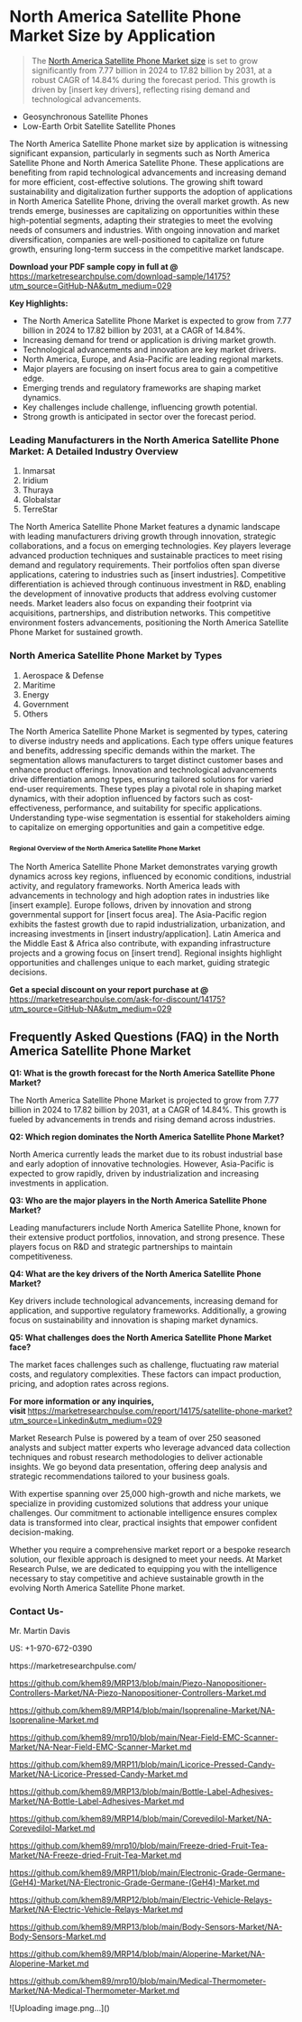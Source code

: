 <h1>North America Satellite Phone Market&nbsp;Size by Application</h1><blockquote><p>The <a href="https://marketresearchpulse.com/download-sample/14175?utm_source=GitHub-NA&amp;utm_medium=029">North America Satellite Phone Market size</a> is set to grow significantly from 7.77 billion in 2024 to 17.82 billion by 2031, at a robust CAGR of 14.84% during the forecast period. This growth is driven by [insert key drivers], reflecting rising demand and technological advancements.</p></blockquote><ul><li>Geosynchronous Satellite Phones<li> Low-Earth Orbit Satellite Satellite Phones</li></ul><p>The North America Satellite Phone market size by application is witnessing significant expansion, particularly in segments such as North America Satellite Phone and North America Satellite Phone. These applications are benefiting from rapid technological advancements and increasing demand for more efficient, cost-effective solutions. The growing shift toward sustainability and digitalization further supports the adoption of applications in North America Satellite Phone, driving the overall market growth. As new trends emerge, businesses are capitalizing on opportunities within these high-potential segments, adapting their strategies to meet the evolving needs of consumers and industries. With ongoing innovation and market diversification, companies are well-positioned to capitalize on future growth, ensuring long-term success in the competitive market landscape.</p><p><strong>Download your PDF sample copy in full at @ </strong><a href="https://marketresearchpulse.com/download-sample/14175?utm_source=GitHub-NA&amp;utm_medium=029">https://marketresearchpulse.com/download-sample/14175?utm_source=GitHub-NA&amp;utm_medium=029</a></p><p><strong>Key Highlights: </strong></p><ul><li>The North America Satellite Phone Market is expected to grow from 7.77 billion in 2024 to 17.82 billion by 2031, at a CAGR of 14.84%.</li><li>Increasing demand for trend or application is driving market growth.</li><li>Technological advancements and innovation are key market drivers.</li><li>North America, Europe, and Asia-Pacific are leading regional markets.</li><li>Major players are focusing on insert focus area to gain a competitive edge.</li><li>Emerging trends and regulatory frameworks are shaping market dynamics.</li><li>Key challenges include challenge, influencing growth potential.</li><li>Strong growth is anticipated in sector over the forecast period.</li></ul><h3>Leading Manufacturers in the North America Satellite Phone Market: A Detailed Industry Overview</h3><ol><li>Inmarsat</li><li>Iridium</li><li>Thuraya</li><li>Globalstar</li><li>TerreStar</li></ol><div class="flex max-w-full flex-col flex-grow"><div class="min-h-8 text-message flex w-full flex-col items-end gap-2 whitespace-normal break-words [.text-message+&amp;]:mt-5" dir="auto" data-message-author-role="assistant" data-message-id="fd8432e4-4910-450d-b182-61b7bfb0a01f" data-message-model-slug="gpt-4o"><div class="flex w-full flex-col gap-1 empty:hidden first:pt-[3px]"><div class="markdown prose w-full break-words dark:prose-invert light"><p>The North America Satellite Phone Market features a dynamic landscape with leading manufacturers driving growth through innovation, strategic collaborations, and a focus on emerging technologies. Key players leverage advanced production techniques and sustainable practices to meet rising demand and regulatory requirements. Their portfolios often span diverse applications, catering to industries such as [insert industries]. Competitive differentiation is achieved through continuous investment in R&amp;D, enabling the development of innovative products that address evolving customer needs. Market leaders also focus on expanding their footprint via acquisitions, partnerships, and distribution networks. This competitive environment fosters advancements, positioning the North America Satellite Phone Market for sustained growth.</p></div></div></div></div><h3>North America Satellite Phone Market by Types</h3><ol><li>Aerospace & Defense<li> Maritime<li> Energy<li> Government<li> Others</li></ol><div class="flex max-w-full flex-col flex-grow"><div class="min-h-8 text-message flex w-full flex-col items-end gap-2 whitespace-normal break-words [.text-message+&amp;]:mt-5" dir="auto" data-message-author-role="assistant" data-message-id="084470be-0bb7-4664-bddf-5156b4f41249" data-message-model-slug="gpt-4o-mini"><div class="flex w-full flex-col gap-1 empty:hidden first:pt-[3px]"><div class="markdown prose w-full break-words dark:prose-invert light"><p>The North America Satellite Phone Market is segmented by types, catering to diverse industry needs and applications. Each type offers unique features and benefits, addressing specific demands within the market. The segmentation allows manufacturers to target distinct customer bases and enhance product offerings. Innovation and technological advancements drive differentiation among types, ensuring tailored solutions for varied end-user requirements. These types play a pivotal role in shaping market dynamics, with their adoption influenced by factors such as cost-effectiveness, performance, and suitability for specific applications. Understanding type-wise segmentation is essential for stakeholders aiming to capitalize on emerging opportunities and gain a competitive edge.</p></div></div></div></div><h3><span style="font-size: 11px;">Regional Overview of the North America Satellite Phone Market</span></h3><div class="flex max-w-full flex-col flex-grow"><div class="min-h-8 text-message flex w-full flex-col items-end gap-2 whitespace-normal break-words [.text-message+&amp;]:mt-5" dir="auto" data-message-author-role="assistant" data-message-id="e9038762-ce64-4e30-91c9-9bd413514231" data-message-model-slug="gpt-4o-mini"><div class="flex w-full flex-col gap-1 empty:hidden first:pt-[3px]"><div class="markdown prose w-full break-words dark:prose-invert light"><p>The North America Satellite Phone Market demonstrates varying growth dynamics across key regions, influenced by economic conditions, industrial activity, and regulatory frameworks. North America leads with advancements in technology and high adoption rates in industries like [insert example]. Europe follows, driven by innovation and strong governmental support for [insert focus area]. The Asia-Pacific region exhibits the fastest growth due to rapid industrialization, urbanization, and increasing investments in [insert industry/application]. Latin America and the Middle East &amp; Africa also contribute, with expanding infrastructure projects and a growing focus on [insert trend]. Regional insights highlight opportunities and challenges unique to each market, guiding strategic decisions.</p></div></div></div></div><p><strong>Get a special discount on your report purchase at @ </strong><a href="https://marketresearchpulse.com/ask-for-discount/14175?utm_source=GitHub-NA&amp;utm_medium=029">https://marketresearchpulse.com/ask-for-discount/14175?utm_source=GitHub-NA&amp;utm_medium=029</a></p><h2>Frequently Asked Questions (FAQ) in the North America Satellite Phone Market</h2><p><strong>Q1: What is the growth forecast for the North America Satellite Phone Market?</strong></p><p>The North America Satellite Phone Market is projected to grow from 7.77 billion in 2024 to 17.82 billion by 2031, at a CAGR of 14.84%. This growth is fueled by advancements in trends and rising demand across industries.</p><p><strong>Q2: Which region dominates the North America Satellite Phone Market?</strong></p><p>North America currently leads the market due to its robust industrial base and early adoption of innovative technologies. However, Asia-Pacific is expected to grow rapidly, driven by industrialization and increasing investments in application.</p><p><strong>Q3: Who are the major players in the North America Satellite Phone Market?</strong></p><p>Leading manufacturers include North America Satellite Phone, known for their extensive product portfolios, innovation, and strong presence. These players focus on R&amp;D and strategic partnerships to maintain competitiveness.</p><p><strong>Q4: What are the key drivers of the North America Satellite Phone Market?</strong></p><p>Key drivers include technological advancements, increasing demand for application, and supportive regulatory frameworks. Additionally, a growing focus on sustainability and innovation is shaping market dynamics.</p><p><strong>Q5: What challenges does the North America Satellite Phone Market face?</strong></p><p>The market faces challenges such as challenge, fluctuating raw material costs, and regulatory complexities. These factors can impact production, pricing, and adoption rates across regions.</p><p><strong>For more information or any inquiries, visit&nbsp;</strong><a href="https://marketresearchpulse.com/report/14175/satellite-phone-market?utm_source=Linkedin&utm_medium=029">https://marketresearchpulse.com/report/14175/satellite-phone-market?utm_source=Linkedin&utm_medium=029</a></p><p>Market Research Pulse is powered by a team of over 250 seasoned analysts and subject matter experts who leverage advanced data collection techniques and robust research methodologies to deliver actionable insights. We go beyond data presentation, offering deep analysis and strategic recommendations tailored to your business goals.</p><p>With expertise spanning over 25,000 high-growth and niche markets, we specialize in providing customized solutions that address your unique challenges. Our commitment to actionable intelligence ensures complex data is transformed into clear, practical insights that empower confident decision-making.</p><p>Whether you require a comprehensive market report or a bespoke research solution, our flexible approach is designed to meet your needs. At Market Research Pulse, we are dedicated to equipping you with the intelligence necessary to stay competitive and achieve sustainable growth in the evolving North America Satellite Phone market.</p><h3><strong>Contact Us-</strong></h3><p>Mr. Martin Davis</p><p>US: +1-970-672-0390</p><p>https://marketresearchpulse.com/</p><p><a href="https://github.com/khem89/MRP13/blob/main/Piezo-Nanopositioner-Controllers-Market/NA-Piezo-Nanopositioner-Controllers-Market.md">https://github.com/khem89/MRP13/blob/main/Piezo-Nanopositioner-Controllers-Market/NA-Piezo-Nanopositioner-Controllers-Market.md</a></p><p><a href="https://github.com/khem89/MRP14/blob/main/Isoprenaline-Market/NA-Isoprenaline-Market.md">https://github.com/khem89/MRP14/blob/main/Isoprenaline-Market/NA-Isoprenaline-Market.md</a></p><p><a href="https://github.com/khem89/mrp10/blob/main/Near-Field-EMC-Scanner-Market/NA-Near-Field-EMC-Scanner-Market.md">https://github.com/khem89/mrp10/blob/main/Near-Field-EMC-Scanner-Market/NA-Near-Field-EMC-Scanner-Market.md</a></p><p><a href="https://github.com/khem89/MRP11/blob/main/Licorice-Pressed-Candy-Market/NA-Licorice-Pressed-Candy-Market.md">https://github.com/khem89/MRP11/blob/main/Licorice-Pressed-Candy-Market/NA-Licorice-Pressed-Candy-Market.md</a></p><p><a href="https://github.com/khem89/MRP13/blob/main/Bottle-Label-Adhesives-Market/NA-Bottle-Label-Adhesives-Market.md">https://github.com/khem89/MRP13/blob/main/Bottle-Label-Adhesives-Market/NA-Bottle-Label-Adhesives-Market.md</a></p><p><a href="https://github.com/khem89/MRP14/blob/main/Corevedilol-Market/NA-Corevedilol-Market.md">https://github.com/khem89/MRP14/blob/main/Corevedilol-Market/NA-Corevedilol-Market.md</a></p><p><a href="https://github.com/khem89/mrp10/blob/main/Freeze-dried-Fruit-Tea-Market/NA-Freeze-dried-Fruit-Tea-Market.md">https://github.com/khem89/mrp10/blob/main/Freeze-dried-Fruit-Tea-Market/NA-Freeze-dried-Fruit-Tea-Market.md</a></p><p><a href="https://github.com/khem89/MRP11/blob/main/Electronic-Grade-Germane-(GeH4)-Market/NA-Electronic-Grade-Germane-(GeH4)-Market.md">https://github.com/khem89/MRP11/blob/main/Electronic-Grade-Germane-(GeH4)-Market/NA-Electronic-Grade-Germane-(GeH4)-Market.md</a></p><p><a href="https://github.com/khem89/MRP12/blob/main/Electric-Vehicle-Relays-Market/NA-Electric-Vehicle-Relays-Market.md">https://github.com/khem89/MRP12/blob/main/Electric-Vehicle-Relays-Market/NA-Electric-Vehicle-Relays-Market.md</a></p><p><a href="https://github.com/khem89/MRP13/blob/main/Body-Sensors-Market/NA-Body-Sensors-Market.md">https://github.com/khem89/MRP13/blob/main/Body-Sensors-Market/NA-Body-Sensors-Market.md</a></p><p><a href="https://github.com/khem89/MRP14/blob/main/Aloperine-Market/NA-Aloperine-Market.md">https://github.com/khem89/MRP14/blob/main/Aloperine-Market/NA-Aloperine-Market.md</a></p><p><a href="https://github.com/khem89/mrp10/blob/main/Medical-Thermometer-Market/NA-Medical-Thermometer-Market.md">https://github.com/khem89/mrp10/blob/main/Medical-Thermometer-Market/NA-Medical-Thermometer-Market.md</a></p>
![Uploading image.png…]()
